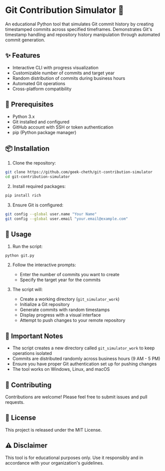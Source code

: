 # Git Contribution Simulator 🎯

An educational Python tool that simulates Git commit history by creating timestamped commits across specified timeframes. Demonstrates Git's timestamp handling and repository history manipulation through automated commit generation.

## ✨ Features

- Interactive CLI with progress visualization
- Customizable number of commits and target year
- Random distribution of commits during business hours
- Automated Git operations
- Cross-platform compatibility

## 🔧 Prerequisites

- Python 3.x
- Git installed and configured
- GitHub account with SSH or token authentication
- pip (Python package manager)

## 📦 Installation

1. Clone the repository:
```bash
git clone https://github.com/geek-cheth/git-contribution-simulator
cd git-contribution-simulator
```

2. Install required packages:
```bash
pip install rich
```

3. Ensure Git is configured:
```bash
git config --global user.name "Your Name"
git config --global user.email "your.email@example.com"
```

## 🚀 Usage

1. Run the script:
```bash
python git.py
```

2. Follow the interactive prompts:
   - Enter the number of commits you want to create
   - Specify the target year for the commits

3. The script will:
   - Create a working directory (`git_simulator_work`)
   - Initialize a Git repository
   - Generate commits with random timestamps
   - Display progress with a visual interface
   - Attempt to push changes to your remote repository

## 📝 Important Notes

- The script creates a new directory called `git_simulator_work` to keep operations isolated
- Commits are distributed randomly across business hours (9 AM - 5 PM)
- Ensure you have proper Git authentication set up for pushing changes
- The tool works on Windows, Linux, and macOS

## 🤝 Contributing

Contributions are welcome! Please feel free to submit issues and pull requests.

## 📜 License

This project is released under the MIT License.

## ⚠️ Disclaimer

This tool is for educational purposes only. Use it responsibly and in accordance with your organization's guidelines.
